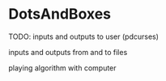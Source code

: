 # DotsAndBoxes
TODO: inputs and outputs to user (pdcurses)

inputs and outputs from and to files

playing algorithm with computer
